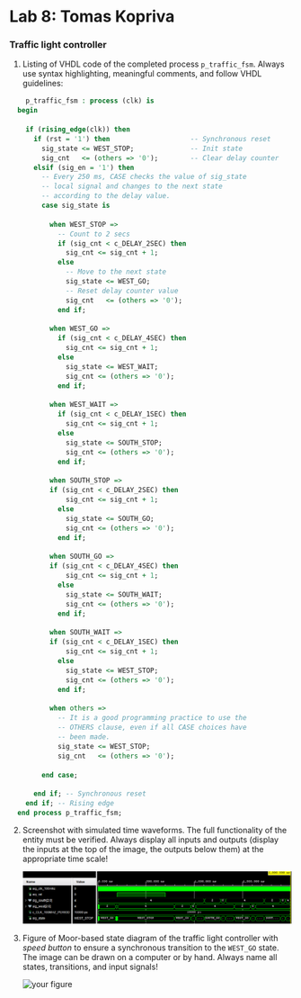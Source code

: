 # Lab 8: Tomas Kopriva

### Traffic light controller

1. Listing of VHDL code of the completed process `p_traffic_fsm`. Always use syntax highlighting, meaningful comments, and follow VHDL guidelines:

```vhdl
    p_traffic_fsm : process (clk) is
  begin

    if (rising_edge(clk)) then
      if (rst = '1') then                    -- Synchronous reset
        sig_state <= WEST_STOP;              -- Init state
        sig_cnt   <= (others => '0');        -- Clear delay counter
      elsif (sig_en = '1') then
        -- Every 250 ms, CASE checks the value of sig_state
        -- local signal and changes to the next state 
        -- according to the delay value.
        case sig_state is

          when WEST_STOP =>
            -- Count to 2 secs
            if (sig_cnt < c_DELAY_2SEC) then
              sig_cnt <= sig_cnt + 1;
            else
              -- Move to the next state
              sig_state <= WEST_GO;
              -- Reset delay counter value
              sig_cnt   <= (others => '0');
            end if;

          when WEST_GO =>
            if (sig_cnt < c_DELAY_4SEC) then
              sig_cnt <= sig_cnt + 1;
            else
              sig_state <= WEST_WAIT;
              sig_cnt <= (others => '0');
            end if;
            
          when WEST_WAIT =>
            if (sig_cnt < c_DELAY_1SEC) then
              sig_cnt <= sig_cnt + 1;
            else
              sig_state <= SOUTH_STOP;
              sig_cnt <= (others => '0');
            end if;
            
          when SOUTH_STOP =>
          if (sig_cnt < c_DELAY_2SEC) then
              sig_cnt <= sig_cnt + 1;
            else
              sig_state <= SOUTH_GO;
              sig_cnt <= (others => '0');
            end if;
            
          when SOUTH_GO =>
          if (sig_cnt < c_DELAY_4SEC) then
              sig_cnt <= sig_cnt + 1;
            else
              sig_state <= SOUTH_WAIT;
              sig_cnt <= (others => '0');
            end if;
            
          when SOUTH_WAIT =>
          if (sig_cnt < c_DELAY_1SEC) then
              sig_cnt <= sig_cnt + 1;
            else
              sig_state <= WEST_STOP;
              sig_cnt <= (others => '0');
            end if;
          
          when others =>
            -- It is a good programming practice to use the
            -- OTHERS clause, even if all CASE choices have
            -- been made.
            sig_state <= WEST_STOP;
            sig_cnt   <= (others => '0');

        end case;

      end if; -- Synchronous reset
    end if; -- Rising edge
  end process p_traffic_fsm;
```

2. Screenshot with simulated time waveforms. The full functionality of the entity must be verified. Always display all inputs and outputs (display the inputs at the top of the image, the outputs below them) at the appropriate time scale!

   ![waveform](./waveform.PNG)

3. Figure of Moor-based state diagram of the traffic light controller with *speed button* to ensure a synchronous transition to the `WEST_GO` state. The image can be drawn on a computer or by hand. Always name all states, transitions, and input signals!

   ![your figure]()
